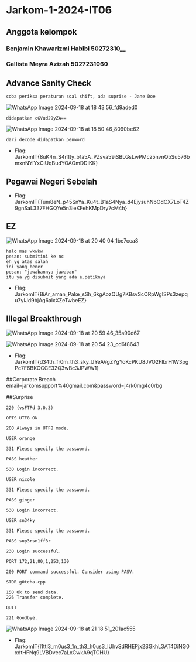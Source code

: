 # Jarkom-1-2024-IT06
## Anggota kelompok
   ### Benjamin Khawarizmi Habibi 50272310__
   ### Callista Meyra Azizah 5027231060


## Advance Sanity Check
```coba periksa peraturan soal shift, ada suprise - Jane Doe```

![WhatsApp Image 2024-09-18 at 18 43 56_fd9aded0](https://github.com/user-attachments/assets/c6fb06e7-4348-4119-a3ca-ce21bbbf374e)

```didapatkan cGVud29yZA== ```

![WhatsApp Image 2024-09-18 at 18 50 46_8090be62](https://github.com/user-attachments/assets/df2b2e48-f250-4be5-b4d6-c41ffa2a275b)

```dari decode didapatkan penword```
- Flag: JarkomIT{8uK4n_S4n1ty_b1a5A_PZsva59iSBLGsLwPMcz5nvnQbSu576bmxnNYiYxCiUqBudYOAOmDDIKK}

## Pegawai Negeri Sebelah
- Flag: JarkomIT{Tum8eN_p45SnYa_Ku4t_B1aS4Nya_d4EjysuhNbOdCX7LoT4Z9gnSaL337FHGQYe5n3ieKFehKMpDry7cM4h}

## EZ

![WhatsApp Image 2024-09-18 at 20 40 04_1be7cca8](https://github.com/user-attachments/assets/8507152b-8e12-4da8-9807-06dc43392a55)

```
halo mas wkwkw
pesan: submitini ke nc
eh yg atas salah
ini yang bener
pesan: "jawabannya jawaban"
itu ya yg disubmit yang ada e.petiknya
```

- Flag: JarkomIT{BiAr_aman_Pake_sSh_6kgAozQUg7KBsvScORpWgISPs3zepqu7yIJd9bjAg6alxXZeTwbeEZ}

## Illegal Breakthrough

![WhatsApp Image 2024-09-18 at 20 59 46_35a90d67](https://github.com/user-attachments/assets/17bb26ae-d60b-4e97-868d-249bfb524650)

![WhatsApp Image 2024-09-18 at 20 54 23_cd6f8643](https://github.com/user-attachments/assets/5ae06938-554d-4f39-b7bc-86329f5216d7)

- Flag: JarkomIT{d34th_fr0m_th3_sky_UYeAVgZYgYoKcPKU8JVO2FIbrH1W3pgPc7F6BKOCCE32Q3wBc3JPWW1}

##Corporate Breach
email=jarkomsupport%40gmail.com&password=j4rk0mg4c0rbg

##Surprise

```
220 (vsFTPd 3.0.3)

OPTS UTF8 ON

200 Always in UTF8 mode.

USER orange

331 Please specify the password.

PASS heather

530 Login incorrect.

USER nicole

331 Please specify the password.

PASS ginger

530 Login incorrect.

USER sn34ky

331 Please specify the password.

PASS sup3rsn1ff3r

230 Login successful.

PORT 172,21,80,1,253,130

200 PORT command successful. Consider using PASV.

STOR g0tcha.cpp

150 Ok to send data.
226 Transfer complete.

QUIT

221 Goodbye.
```
![WhatsApp Image 2024-09-18 at 21 18 51_201ac555](https://github.com/user-attachments/assets/f0eb0faa-e830-46cc-b374-04901745cebc)

- Flag: JarkomIT{l1ttl3_m0us3_1n_th3_h0us3_lUhvSdRHEPjx2SGkhL3AT4DiNG0xdtHFNq9LVBDvec7aLxCwkA9qTCHU}
